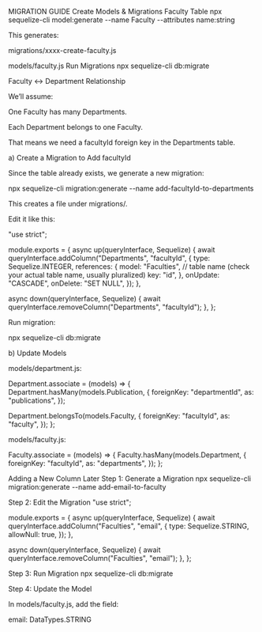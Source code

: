 MIGRATION GUIDE
Create Models & Migrations
Faculty Table
npx sequelize-cli model:generate --name Faculty --attributes name:string


This generates:

migrations/xxxx-create-faculty.js

models/faculty.js
Run Migrations
npx sequelize-cli db:migrate


Faculty ↔ Department Relationship

We’ll assume:

One Faculty has many Departments.

Each Department belongs to one Faculty.

That means we need a facultyId foreign key in the Departments table.

a) Create a Migration to Add facultyId

Since the table already exists, we generate a new migration:

npx sequelize-cli migration:generate --name add-facultyId-to-departments


This creates a file under migrations/.

Edit it like this:

"use strict";

module.exports = {
  async up(queryInterface, Sequelize) {
    await queryInterface.addColumn("Departments", "facultyId", {
      type: Sequelize.INTEGER,
      references: {
        model: "Faculties", // table name (check your actual table name, usually pluralized)
        key: "id",
      },
      onUpdate: "CASCADE",
      onDelete: "SET NULL",
    });
  },

  async down(queryInterface, Sequelize) {
    await queryInterface.removeColumn("Departments", "facultyId");
  },
};


Run migration:

npx sequelize-cli db:migrate

b) Update Models

models/department.js:

Department.associate = (models) => {
  Department.hasMany(models.Publication, {
    foreignKey: "departmentId",
    as: "publications",
  });

  Department.belongsTo(models.Faculty, {
    foreignKey: "facultyId",
    as: "faculty",
  });
};


models/faculty.js:

Faculty.associate = (models) => {
  Faculty.hasMany(models.Department, {
    foreignKey: "facultyId",
    as: "departments",
  });
};


Adding a New Column Later
Step 1: Generate a Migration
npx sequelize-cli migration:generate --name add-email-to-faculty

Step 2: Edit the Migration
"use strict";

module.exports = {
  async up(queryInterface, Sequelize) {
    await queryInterface.addColumn("Faculties", "email", {
      type: Sequelize.STRING,
      allowNull: true,
    });
  },

  async down(queryInterface, Sequelize) {
    await queryInterface.removeColumn("Faculties", "email");
  },
};

Step 3: Run Migration
npx sequelize-cli db:migrate

Step 4: Update the Model

In models/faculty.js, add the field:

email: DataTypes.STRING